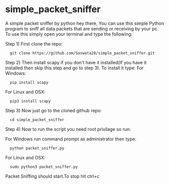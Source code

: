 # simple_packet_sniffer
A simple packet sniffer by python
hey there, You can use this simple Python program to sniff all data packets that are sending or receiving by your pc. To use this simply open your terminal and type the following:

Step 1) First clone the repo:

      git clone https://github.com/Saswata28/simple_packet_sniffer.git
      
Step 2) Then install scapy if you don't have it installed(If you have it installed then skip this step and go to step 3). To install it type:
For Windows:

      pip install scapy
For Linux and OSX:

      pip3 install scapy
Step 3) Now just go to the cloned github repo:

      cd simple_packet_sniffer
      
Step 4) Now to run the script you need root privilage so run:

For Windows run command prompt as administrator then type:

      python packet_sniffer.py
For Linux and OSX:

      sudo python3 packet_sniffer.py

Packet Sniffing should start.To stop hit ctrl+c
